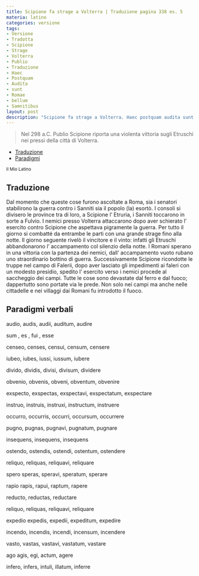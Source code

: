 ```yaml
---
title: Scipione fa strage a Volterra | Traduzione pagina 338 es. 5
materia: latino
categories: versione
tags:
- Versione
- Tradotta
- Scipione
- Strage
- Volterra
- Publio
- Traduzione
- Haec
- Postquam
- Audita
- sunt
- Romae
- bellum
- Samnitibus
layout: post
description: "Scipione fa strage a Volterra. Haec postquam audita sunt Romae, bellum Samnitibus. Traduzione della versione 5 a pagina 338 del libro Il Mio Latino."
---
```

> Nel 298 a.C. Publio Scipione riporta una violenta vittoria sugli Etruschi nei pressi della città di Volterra.

- [Traduzione](#traduzione)
- [Paradigmi](#paradigmi)


<sub> Il Mio Latino </sub>

## Traduzione <a name="traduzione">

Dal momento che queste cose furono ascoltate a Roma, sia i senatori stabilirono la guerra contro i Sanniti sia il popolo (la) esortò. I consoli si divisero le province tra di loro, a Scipione l’ Etruria, i Sanniti toccarono in sorte a Fulvio. I nemici presso Volterra attaccarono dopo aver schierato l’ esercito contro Scipione che aspettava pigramente la guerra. Per tutto il giorno si combatté da entrambe le parti con una grande strage fino alla notte. Il giorno seguente rivelò il vincitore e il vinto: infatti gli Etruschi abbandonarono l’ accampamento col silenzio della notte. I Romani sperano in una vittoria con la partenza dei nemici, dall’ accampamento vuoto rubano uno straordinario bottino di guerra. Successivamente Scipione ricondotte le truppe nel campo di Falerii, dopo aver lasciato gli impedimenti ai faleri con un modesto presidio, spedito l’ esercito verso i nemici procede al saccheggio dei campi. Tutte le cose sono devastate dal ferro e dal fuoco; dappertutto sono portate via le prede. Non solo nei campi ma anche nelle cittadelle e nei villaggi dai Romani fu introdotto il fuoco.

## Paradigmi verbali<a name="paradigmi">

audio, audis, audii, auditum, audire

sum , es , fui , esse

censeo, censes, censui, censum, censere

iubeo, iubes, iussi, iussum, iubere

divido, dividis, divisi, divisum, dividere

obvenio, obvenis, obveni, obventum, obvenire

exspecto, exspectas, exspectavi, exspectatum, exspectare

instruo, instruis, instruxi, instructum, instruere

occurro, occurris, occurri, occursum, occurrere

pugno, pugnas, pugnavi, pugnatum, pugnare

insequens, insequens, insequens

ostendo, ostendis, ostendi, ostentum, ostendere

reliquo, reliquas, reliquavi, reliquare

spero speras, speravi, speratum, sperare

rapio rapis, rapui, raptum, rapere

reducto, reductas, reductare

reliquo, reliquas, reliquavi, reliquare

expedio expedis, expedii, expeditum, expedire

incendo, incendis, incendi, incensum, incendere

vasto, vastas, vastavi, vastatum, vastare

ago agis, egi, actum, agere

infero, infers, intuli, illatum, inferre
